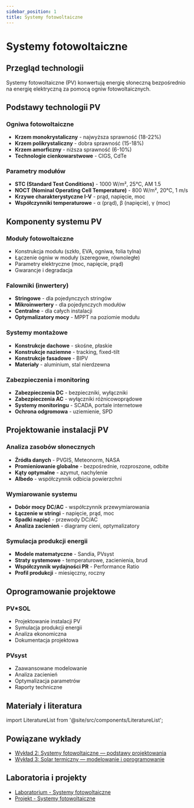 ```yaml
---
sidebar_position: 1
title: Systemy fotowoltaiczne
---
```


# Systemy fotowoltaiczne

## Przegląd technologii

Systemy fotowoltaiczne (PV) konwertują energię słoneczną bezpośrednio na energię elektryczną za pomocą ogniw fotowoltaicznych.

## Podstawy technologii PV

### Ogniwa fotowoltaiczne
- **Krzem monokrystaliczny** - najwyższa sprawność (18-22%)
- **Krzem polikrystaliczny** - dobra sprawność (15-18%)
- **Krzem amorficzny** - niższa sprawność (6-10%)
- **Technologie cienkowarstwowe** - CIGS, CdTe

### Parametry modułów
- **STC (Standard Test Conditions)** - 1000 W/m², 25°C, AM 1.5
- **NOCT (Nominal Operating Cell Temperature)** - 800 W/m², 20°C, 1 m/s
- **Krzywe charakterystyczne I-V** - prąd, napięcie, moc
- **Współczynniki temperaturowe** - α (prąd), β (napięcie), γ (moc)

## Komponenty systemu PV

### Moduły fotowoltaiczne
- Konstrukcja modułu (szkło, EVA, ogniwa, folia tylna)
- Łączenie ogniw w moduły (szeregowe, równoległe)
- Parametry elektryczne (moc, napięcie, prąd)
- Gwarancje i degradacja

### Falowniki (inwertery)
- **Stringowe** - dla pojedynczych stringów
- **Mikroinwertery** - dla pojedynczych modułów
- **Centralne** - dla całych instalacji
- **Optymalizatory mocy** - MPPT na poziomie modułu

### Systemy montażowe
- **Konstrukcje dachowe** - skośne, płaskie
- **Konstrukcje naziemne** - tracking, fixed-tilt
- **Konstrukcje fasadowe** - BIPV
- **Materiały** - aluminium, stal nierdzewna

### Zabezpieczenia i monitoring
- **Zabezpieczenia DC** - bezpieczniki, wyłączniki
- **Zabezpieczenia AC** - wyłączniki różnicowoprądowe
- **Systemy monitoringu** - SCADA, portale internetowe
- **Ochrona odgromowa** - uziemienie, SPD

## Projektowanie instalacji PV

### Analiza zasobów słonecznych
- **Źródła danych** - PVGIS, Meteonorm, NASA
- **Promieniowanie globalne** - bezpośrednie, rozproszone, odbite
- **Kąty optymalne** - azymut, nachylenie
- **Albedo** - współczynnik odbicia powierzchni

### Wymiarowanie systemu
- **Dobór mocy DC/AC** - współczynnik przewymiarowania
- **Łączenie w stringi** - napięcie, prąd, moc
- **Spadki napięć** - przewody DC/AC
- **Analiza zacienień** - diagramy cieni, optymalizatory

### Symulacja produkcji energii
- **Modele matematyczne** - Sandia, PVsyst
- **Straty systemowe** - temperaturowe, zacienienia, brud
- **Współczynnik wydajności PR** - Performance Ratio
- **Profil produkcji** - miesięczny, roczny

## Oprogramowanie projektowe

### PV*SOL
- Projektowanie instalacji PV
- Symulacja produkcji energii
- Analiza ekonomiczna
- Dokumentacja projektowa

### PVsyst
- Zaawansowane modelowanie
- Analiza zacienień
- Optymalizacja parametrów
- Raporty techniczne

## Materiały i literatura

import LiteratureList from '@site/src/components/LiteratureList';

<LiteratureList topic="software" title="Podręczniki oprogramowania" />

## Powiązane wykłady

- [Wykład 2: Systemy fotowoltaiczne — podstawy projektowania](/docs/wyklady/wyklad-02-pv-podstawy)
- [Wykład 3: Solar termiczny — modelowanie i oprogramowanie](/docs/wyklady/wyklad-03-solar-termiczny)

## Laboratoria i projekty

- [Laboratorium - Systemy fotowoltaiczne](/docs/projekty/photovoltaic%20systems)
- [Projekt - Systemy fotowoltaiczne](/docs/projekty/photovoltaic%20systems)
